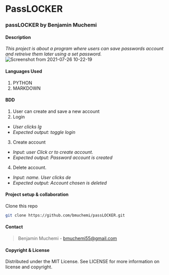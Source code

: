 # PassLOCKER

### **passLOCKER** by Benjamin Muchemi
#### **Description**
*This project is about a program where users can save passwords account and retreive them later using a set password.*
![Screenshot from 2021-07-26 10-22-19](file:///home/bmuchemi/Pictures/Screenshot%20from%202021-08-02%2009-49-16.png
)

#### **Languages Used**
1. PYTHON 
2. MARKDOWN

#### **BDD**
1. User can create and save a new account
2. Login
* _User clicks lg_
* _Expected output: toggle login_
3. Create account
* _Input: user Click cr to create account._
* _Expected output:  Password account is created_
4. Delete account.
* _Input: name. User clicks  de_
* _Expected output: Account chosen is deleted_ 

#### **Project setup & collaboration**
Clone this repo
```sh
git clone https://github.com/bmuchemi/passLOCKER.git
```

#### **Contact**
>Benjamin Muchemi - bmuchemi55@gmail.com <br>


#### **Copyright & License**
Distributed under the MIT License. See LICENSE for more information on license and copyright. 
